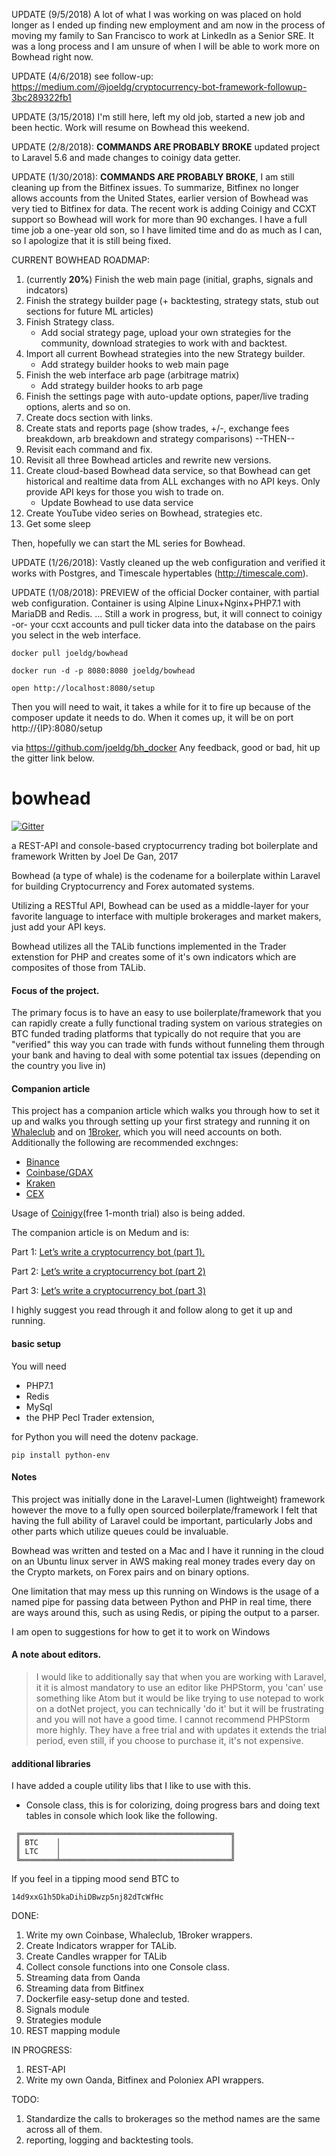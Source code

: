 UPDATE (9/5/2018) A lot of what I was working on was placed on hold longer as I ended up finding new employment and am now in the process of moving my family to San Francisco to work at LinkedIn as a Senior SRE. It was a long process and I am unsure of when I will be able to work more on Bowhead right now.

UPDATE (4/6/2018) see follow-up: https://medium.com/@joeldg/cryptocurrency-bot-framework-followup-3bc289322fb1

UPDATE (3/15/2018) I'm still here, left my old job, started a new job and been hectic. Work will resume on Bowhead this weekend.

UPDATE (2/8/2018): **COMMANDS ARE PROBABLY BROKE** updated project to Laravel 5.6 and made changes to coinigy data getter.

UPDATE (1/30/2018): **COMMANDS ARE PROBABLY BROKE**, I am still cleaning up from the Bitfinex issues. To summarize, Bitfinex no longer allows accounts from the United States, earlier version of Bowhead was very tied to Bitfinex for data. The recent work is adding Coinigy and CCXT support so Bowhead will work for more than 90 exchanges. I have a full time job a one-year old son, so I have limited time and do as much as I can, so I apologize that it is still being fixed.

CURRENT BOWHEAD ROADMAP:
1. (currently **20%**) Finish the web main page (initial, graphs, signals and indcators)
2. Finish the strategy builder page (+ backtesting, strategy stats, stub out sections for future ML articles)
3. Finish Strategy class.
   * Add social strategy page, upload your own strategies for the community, download strategies to work with and backtest.
4. Import all current Bowhead strategies into the new Strategy builder.
   * Add strategy builder hooks to web main page
5. Finish the web interface arb page (arbitrage matrix)
   * Add strategy builder hooks to arb page
6. Finish the settings page with auto-update options, paper/live trading options, alerts and so on.
7. Create docs section with links.
8. Create stats and reports page (show trades, +/-, exchange fees breakdown, arb breakdown and strategy comparisons)
    --THEN--
9. Revisit each command and fix.
10. Revisit all three Bowhead articles and rewrite new versions.
11. Create cloud-based Bowhead data service, so that Bowhead can get historical and realtime data from ALL exchanges with no API keys. Only provide API keys for those you wish to trade on.
    * Update Bowhead to use data service
12. Create YouTube video series on Bowhead, strategies etc.
13. Get some sleep

Then, hopefully we can start the ML series for Bowhead.

UPDATE (1/26/2018): Vastly cleaned up the web configuration and verified it works with Postgres, and Timescale hypertables (http://timescale.com).

UPDATE (1/08/2018): PREVIEW of the official Docker container, with partial web configuration. Container is using Alpine Linux+Nginx+PHP7.1 with MariaDB and Redis. ... Still a work in progress, but, it will connect to coinigy -or- your ccxt accounts and pull ticker data into the database on the pairs you select in the web interface.

```
docker pull joeldg/bowhead

docker run -d -p 8080:8080 joeldg/bowhead

open http://localhost:8080/setup
```
Then you will need to wait, it takes a while for it to fire up because of the composer update it needs to do.
When it comes up, it will be on port http://{IP}:8080/setup

via https://github.com/joeldg/bh_docker
Any feedback, good or bad, hit up the gitter link below.

# bowhead
[![Gitter](https://badges.gitter.im/ccxt-dev/ccxt.svg)](https://gitter.im/bowhead-bot/Lobby)

a REST-API and console-based cryptocurrency trading bot boilerplate and framework
Written by Joel De Gan, 2017


Bowhead (a type of whale) is the codename for a boilerplate within Laravel for building 
Cryptocurrency and Forex automated systems.

Utilizing a RESTful API, Bowhead can be used as a middle-layer for your favorite language
to interface with multiple brokerages and market makers, just add your API keys.

Bowhead utilizes all the TALib functions implemented in the Trader extenstion for PHP
and creates some of it's own indicators which are composites of those from TALib.

#### Focus of the project.
The primary focus is to have an easy to use boilerplate/framework that you can 
rapidly create a fully functional trading system on various strategies on 
BTC funded trading platforms that typically do not require that you are "verified"
this way you can trade with funds without funneling them through your bank and
having to deal with some potential tax issues (depending on the country you live in)

#### Companion article
This project has a companion article which walks you through how to set it up and walks you through 
setting up your first strategy and running it on [Whaleclub](https://whaleclub.co/join/tn6uE) 
and on [1Broker](https://1broker.com/?r=21434), which you will need accounts on both. 
Additionally the following are recommended exchnges:
* [Binance](https://www.binance.com/?ref=12325729)
* [Coinbase/GDAX](https://www.coinbase.com/join/51950ca286c21b84dd000021)
* [Kraken](https://www.kraken.com)
* [CEX](https://cex.io/r/0/joeldg/0/)

Usage of [Coinigy](https://www.coinigy.com/?r=32d4c701)(free 1-month trial) also is being added.
 
The companion article is on Medum and is:

Part 1: [Let’s write a cryptocurrency bot (part 1).](https://medium.com/@joeldg/an-advanced-tutorial-a-new-crypto-currency-trading-bot-boilerplate-framework-e777733607ae)

Part 2: [Let’s write a cryptocurrency bot (part 2)](https://medium.com/@joeldg/lets-write-a-cryptocurrency-bot-part-2-7adf47f5a80e)

Part 3: [Let’s write a cryptocurrency bot (part 3)](https://medium.com/@joeldg/lets-write-a-cryptocurrency-bot-part-3-826d65e55184)

I highly suggest you read through it and follow along to get it up and running.

#### basic setup
You will need 
* PHP7.1
* Redis
* MySql 
* the PHP Pecl Trader extension, 

for Python
you will need the dotenv package. 
````
pip install python-env
````

#### Notes
This project was initially done in the Laravel-Lumen (lightweight) framework 
however the move to a fully open sourced boilerplate/framework I felt that having the 
full ability of Laravel could be important, particularly Jobs and other parts which
utilize queues could be invaluable.

Bowhead was written and tested on a Mac and I have it running in the cloud on an
Ubuntu linux server in AWS making real money trades every day on the Crypto
markets, on Forex pairs and on binary options.

One limitation that may mess up this running on Windows is the usage of a
named pipe for passing data between Python and PHP in real time, there are
ways around this, such as using Redis, or piping the output to a parser. 

I am open to suggestions for how to get it to work on Windows
 
#### A note about editors. 
> I would like to additionally say that when you are working with Laravel, it
 it is almost mandatory to use an editor like PHPStorm, you 'can' use something like
 Atom but it would be like trying to use notepad to work on a dotNet project,
 you can technically 'do it' but it will be frustrating and you will not have
 a good time.  I cannot recommend PHPStorm more highly. They have a free trial
 and with updates it extends the trial period, even still, if you choose to purchase
 it, it's not expensive.
 
#### additional libraries
 I have added a couple utility libs that I like to use with this.
 
 - Console class, this is for colorizing, doing progress bars and doing text tables in console which look like the following.
````
 ╔═══════════════════════════════════════════════╗
 ║ BTC    │                                      ║
 ║ LTC    │                                      ║
 ╚════════╧══════════════════════════════════════╝
````

If you feel in a tipping mood send BTC to
````
14d9xxG1h5DkaDihiDBwzp5nj82dTcWfHc
````

DONE:
1) Write my own Coinbase, Whaleclub, 1Broker wrappers.
2) Create Indicators wrapper for TALib.
3) Create Candles wrapper for TALib
4) Collect console functions into one Console class.
5) Streaming data from Oanda
6) Streaming data from Bitfinex
7) Dockerfile easy-setup done and tested.
8) Signals module
9) Strategies module
10) REST mapping module

IN PROGRESS:
1) REST-API 
2) Write my own Oanda, Bitfinex and Poloniex API wrappers.

TODO:
1) Standardize the calls to brokerages so the method names are the same across all of them.
2) reporting, logging and backtesting tools.

